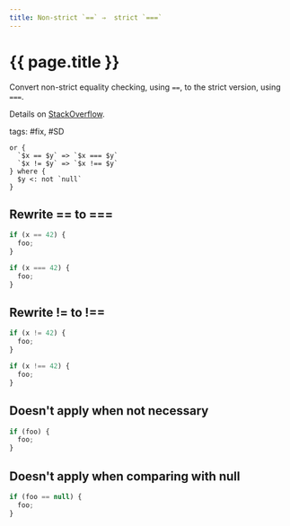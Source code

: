 ```yaml
---
title: Non-strict `==` ⇒  strict `===`
---
```


# {{ page.title }}

Convert non-strict equality checking, using `==`, to the strict version, using `===`.

Details on [StackOverflow](https://stackoverflow.com/questions/359494/which-equals-operator-vs-should-be-used-in-javascript-comparisons).

tags: #fix, #SD

```grit
or {
  `$x == $y` => `$x === $y`
  `$x != $y` => `$x !== $y`
} where {
  $y <: not `null`
}
```

## Rewrite == to ===

```javascript
if (x == 42) {
  foo;
}
```

```typescript
if (x === 42) {
  foo;
}
```

## Rewrite != to !==

```javascript
if (x != 42) {
  foo;
}
```

```typescript
if (x !== 42) {
  foo;
}
```

## Doesn't apply when not necessary

```javascript
if (foo) {
  foo;
}
```

## Doesn't apply when comparing with null

```javascript
if (foo == null) {
  foo;
}
```
